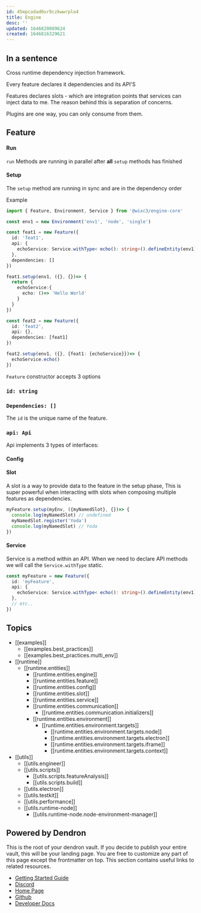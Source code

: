```yaml
---
id: 45mpcodad0ur9czkwwrplo4
title: Engine
desc: ''
updated: 1646820089624
created: 1646816329621
---
```


## In a sentence
Cross runtime dependency injection framework.

Every feature declares it dependencies and its API'S

Features declares slots - which are integration points that services can inject data to me. The reason behind this is separation of concerns.

Plugins are one way, you can only consume from them.

## Feature

#### Run

`run` Methods are running in parallel after **all** `setup` methods has finished

#### Setup

The `setup` method are running in sync and are in the dependency order 

Example

```typescript
import { Feature, Environment, Service } from '@wixc3/engine-core'

const env1 = new Environment('env1', 'node', 'single')

const feat1 = new Feature({
  id: 'feat1',
  api: {
    echoService: Service.withType< echo(): string>().defineEntity(env1)
  },
  dependencies: []
})

feat1.setup(env1, ({}, {})=> {
  return {
    echoService:{
      echo: ()=> 'Hello World'
    }
  }
})

const feat2 = new Feature({
  id: 'feat2',
  api: {},
  dependencies: [feat1]
})

feat2.setup(env1, ({}, {feat1: {echoService}})=> {
  echoService.echo()
})
```

`Feature` constructor accepts 3 options

### `id: string`

### `Dependencies: []`

The `id` is the unique name of the feature.
### `api: Api`

Api implements 3 types of interfaces:
#### Config

#### Slot

A slot is a way to provide data to the feature in the setup phase, This is super powerful when interacting with slots when composing multiple features as dependencies.

```typescript
myFeature.setup(myEnv, ({myNamedSlot}, {})=> {
  console.log(myNamedSlot) // undefined
  myNamedSlot.register('Yoda')
  console.log(myNamedSlot) // Yoda
})
```

#### Service

Service is a method within an API. When we need to declare API methods we will call the `Service.withType` static.

```typescript
const myFeature = new Feature({
  id: 'myFeature',
  api: {
    echoService: Service.withType< echo(): string>().defineEntity(env1)
  },
  // etc..
})
```


## Topics

- [[examples]]
    - [[examples.best_practices]]
    - [[examples.best_practices.multi_env]]
- [[runtime]]
  - [[runtime.entities]]
    - [[runtime.entities.engine]]
    - [[runtime.entities.feature]]
    - [[runtime.entities.config]]
    - [[runtime.entities.slot]]
    - [[runtime.entities.service]]
    - [[runtime.entities.communication]]
      - [[runtime.entities.communication.initializers]]
    - [[runtime.entities.environment]]
      - [[runtime.entities.environment.targets]]
        - [[runtime.entities.environment.targets.node]]
        - [[runtime.entities.environment.targets.electron]]
        - [[runtime.entities.environment.targets.iframe]]
        - [[runtime.entities.environment.targets.context]]
- [[utils]]
  - [[utils.engineer]]
  - [[utils.scripts]]
    - [[utils.scripts.featureAnalysis]]
    - [[utils.scripts.build]]
  - [[utils.electron]]
  - [[utils.testkit]]
  - [[utils.performance]]
  - [[utils.runtime-node]]
    - [[utils.runtime-node.node-environment-manager]]


## Powered by Dendron

This is the root of your dendron vault. If you decide to publish your entire vault, this will be your landing page. You are free to customize any part of this page except the frontmatter on top.
This section contains useful links to related resources.

- [Getting Started Guide](https://link.dendron.so/6b25)
- [Discord](https://link.dendron.so/6b23)
- [Home Page](https://wiki.dendron.so/)
- [Github](https://link.dendron.so/6b24)
- [Developer Docs](https://docs.dendron.so/)

